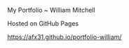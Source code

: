 My Portfolio ~ William Mitchell

Hosted on GitHub Pages

https://afx31.github.io/portfolio-william/
